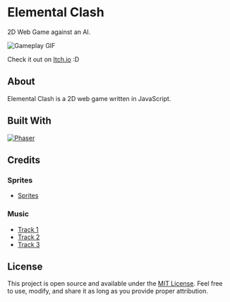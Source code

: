 # Elemental Clash

2D Web Game against an AI.

![Gameplay GIF](https://github.com/areszhang25/Elemental-Clash/blob/master/assets/utils/2023-09-11-22-26-55-Trim.gif)

Check it out on [Itch.io](https://seralol.itch.io/elemental-clash) :D 

## About

Elemental Clash is a 2D web game written in JavaScript. 

## Built With

[![Phaser](https://img.shields.io/badge/Phaser-v3.6.0-yellow.svg)](https://phaser.io/)


## Credits

### Sprites
- [Sprites](https://chierit.itch.io/) 

### Music
- [Track 1](https://www.youtube.com/watch?v=w2ybkwA1mv8)
- [Track 2](https://www.youtube.com/watch?v=w2ybkwA1mv8)
- [Track 3](https://rustedstudio.itch.io/free-music-lofi-tracks)

## License

This project is open source and available under the [MIT License](LICENSE). Feel free to use, modify, and share it as long as you provide proper attribution.



